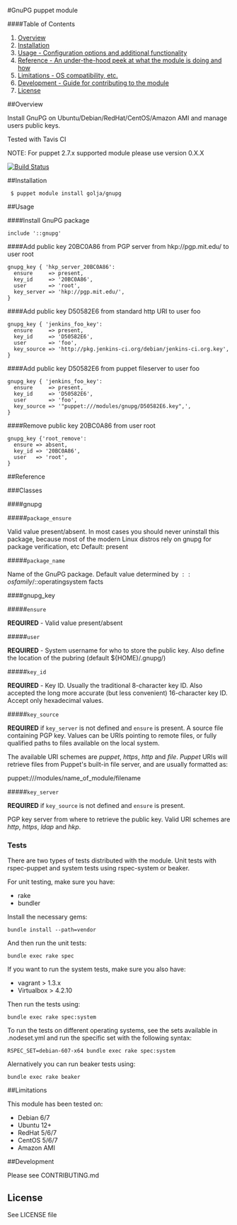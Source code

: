 #GnuPG puppet module

####Table of Contents

1. [Overview](##overview)
2. [Installation](##Installation)
3. [Usage - Configuration options and additional functionality](@#usage)
4. [Reference - An under-the-hood peek at what the module is doing and how](##reference)
5. [Limitations - OS compatibility, etc.](##limitations)
6. [Development - Guide for contributing to the module](##development)
7. [License](##license)

##Overview

Install GnuPG on Ubuntu/Debian/RedHat/CentOS/Amazon AMI and manage users public keys.

Tested with Tavis CI

NOTE: For puppet 2.7.x supported module please use version 0.X.X

[![Build Status](https://travis-ci.org/n1tr0g/golja-gnupg.png)](https://travis-ci.org/n1tr0g/golja-gnupg)

##Installation

     $ puppet module install golja/gnupg

##Usage

####Install GnuPG package

    include '::gnupg'

####Add public key 20BC0A86 from PGP server from hkp://pgp.mit.edu/ to user root

```puppet
gnupg_key { 'hkp_server_20BC0A86':
  ensure     => present,
  key_id     => '20BC0A86',
  user       => 'root',
  key_server => 'hkp://pgp.mit.edu/',
}
```

####Add public key D50582E6 from standard http URI to user foo

```puppet
gnupg_key { 'jenkins_foo_key':
  ensure     => present,
  key_id     => 'D50582E6',
  user       => 'foo',
  key_source => 'http://pkg.jenkins-ci.org/debian/jenkins-ci.org.key',
}
```

####Add public key D50582E6 from puppet fileserver to user foo

```puppet
gnupg_key { 'jenkins_foo_key':
  ensure     => present,
  key_id     => 'D50582E6',
  user       => 'foo',
  key_source => '"puppet:///modules/gnupg/D50582E6.key",',
}
```

####Remove public key 20BC0A86 from user root

```puppet
gnupg_key {'root_remove':
  ensure => absent,
  key_id => '20BC0A86',
  user   => 'root',
}
```    

##Reference

###Classes

####gnupg

#####`package_ensure`

Valid value present/absent. In most cases you should never uninstall this package,
because most of the modern Linux distros rely on gnupg for package verification, etc
Default: present

#####`package_name`

Name of the GnuPG package. Default value determined by $::osfamily/$::operatingsystem facts

####gnupg_key

#####`ensure`

**REQUIRED** - Valid value present/absent

#####`user`

**REQUIRED** - System username for who to store the public key. Also define the location of the 
pubring (default ${HOME}/.gnupg/)

#####`key_id`

**REQUIRED** - Key ID. Usually the traditional 8-character key ID. Also accepted the
long more accurate (but  less  convenient) 16-character key ID. Accept only hexadecimal
values.

#####`key_source`

**REQUIRED** if `key_server` is not defined and `ensure` is present.
A source file containing PGP key. Values can be URIs pointing to remote files,
or fully qualified paths to files available on the local system.

The available URI schemes are *puppet*, *https*, *http* and *file*. *Puppet*
URIs will retrieve files from Puppet's built-in file server, and are
usually formatted as:

puppet:///modules/name_of_module/filename

#####`key_server`

**REQUIRED** if `key_source` is not defined and `ensure` is present.

PGP key server from where to retrieve the public key. Valid URI schemes are
*http*, *https*, *ldap* and *hkp*.

### Tests

There are two types of tests distributed with the module. Unit tests with rspec-puppet and system tests using rspec-system or beaker.

For unit testing, make sure you have:

* rake
* bundler

Install the necessary gems:

    bundle install --path=vendor

And then run the unit tests:

    bundle exec rake spec


If you want to run the system tests, make sure you also have:

* vagrant > 1.3.x
* Virtualbox > 4.2.10

Then run the tests using:

    bundle exec rake spec:system

To run the tests on different operating systems, see the sets available in .nodeset.yml and run the specific set with the following syntax:

    RSPEC_SET=debian-607-x64 bundle exec rake spec:system

Alernatively you can run beaker tests using:

    bundle exec rake beaker

##Limitations

This module has been tested on:

* Debian 6/7
* Ubuntu 12+
* RedHat 5/6/7
* CentOS 5/6/7
* Amazon AMI

##Development

Please see CONTRIBUTING.md

## License

See LICENSE file

